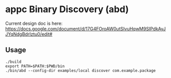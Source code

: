 # appc Binary Discovery (abd)

Current design doc is here: https://docs.google.com/document/d/17G4FOroAW0utSIvuHqwM9SIPdkAyJJYqNdgBdrIztu0/edit#

## Usage

```
./build
export PATH=$PATH:$PWD/bin
./bin/abd --config-dir examples/local discover com.example.package
```
